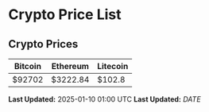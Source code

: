 # Crypto Price List

## Crypto Prices
| Bitcoin | Ethereum | Litecoin |
| ------- | -------- | -------- |
| $92702 | $3222.84 | $102.8 |
**Last Updated:** 2025-01-10 01:00 UTC
**Last Updated:** $DATE$
